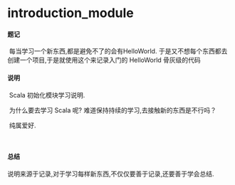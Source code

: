 # 				introduction_module
####    题记

​        每当学习一个新东西,都是避免不了的会有HelloWorld.   于是又不想每个东西都去创建一个项目,于是就使用这个来记录入门的 HelloWorld 骨灰级的代码



####  说明

​	Scala 初始化模块学习说明.

​    为什么要去学习 Scala 呢?  难道保持持续的学习,去接触新的东西是不行吗？

​    纯属爱好.

​     

#### 总结

   说明来源于记录,对于学习每样新东西,不仅仅要善于记录,还要善于学会总结.